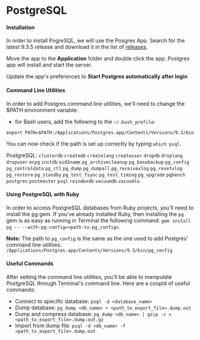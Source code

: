 # PostgreSQL

#### Installation

In order to install PogreSQL, we will use the Posgres App. Search for the latest 9.3.5 release and download it in the list of [releases](https://github.com/PostgresApp/PostgresApp/releases).

Move the app to the **Application** folder and double click the app. Postgres app will install and start the server.

Update the app's preferences to **Start Postgres automatically after login**

#### Command Line Utilities

In order to add Postgres command line utilities, we'll need to change the $PATH environment variable:

* for Bash users, add the following to the `~/.bash_profile`:

`export PATH=$PATH:/Applications/Postgres.app/Contents/Versions/9.3/bin`

You can now check if the path is set up correctly by typing `which psql`.

PostgreSQL: `clusterdb` `createdb` `createlang` `createuser` `dropdb` `droplang` `dropuser` `ecpg` `initdb` `oid2name` `pg_archivecleanup` `pg_basebackup` `pg_config` `pg_controldata` `pg_ctl` `pg_dump` `pg_dumpall` `pg_receivexlog` `pg_resetxlog` `pg_restore` `pg_standby` `pg_test_fsync` `pg_test_timing` `pg_upgrade` `pgbench` `postgres` `postmaster` `psql` `reindexdb` `vacuumdb` `vacuumlo`

#### Using PostgreSQL with Ruby

In order to access PostgreSQL databases from Ruby projects, you'll need to install the [pg](https://rubygems.org/gems/pg/versions/0.18.2) gem. If you've already installed Ruby, then installing the `pg` gem is as easy as running in Terminal the following command: `gem install pg -- --with-pg-config=<path-to-pg_config>`. 

**Note:** The path to `pg_config` is the same as the one used to add Postgres' command line utilities: `/Applications/Postgres.app/Contents/Versions/9.3/bin/pg_config`

#### Useful Commands

After setting the command line utilities, you'll be able to manipulate PostgreSQL through Terminal's command line. Here are a coupld of useful commands:

* Connect to specific database: `psql -d <database_name>` 
* Dump database: `pg_dump <db_name> > <path_to_export_file>.dump.out`
* Dump and compress database: `pg_dump <db_name> | gzip -c > <path_to_export_file>.dump.out.gz`
* Import from dump file: `psql -d <db_name> -f <path_to_export_file>.dump.out`

